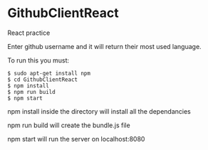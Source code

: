 # GithubClientReact

React practice

Enter github username and it will return their most used language.

To run this you must:

    $ sudo apt-get install npm
    $ cd GithubClientReact
    $ npm install
    $ npm run build
    $ npm start
 
npm install inside the directory will install all the dependancies

npm run build will create the bundle.js file

npm start will run the server on localhost:8080

